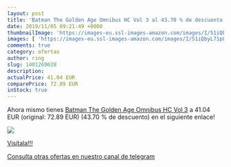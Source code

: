```yaml
---
layout: post
title: 'Batman The Golden Age Omnibus HC Vol 3 al 43.70 % de descuento'
date: 2019/11/05 09:21:49 +0000
thumbnailImage: 'https://images-eu.ssl-images-amazon.com/images/I/51iQbyL71pL._SL200_.jpg'
images: [ 'https://images-eu.ssl-images-amazon.com/images/I/51iQbyL71pL._SL200_.jpg' ]
comments: true
category: ofertas
author: ring
slug: 1401269028
description:
actualPrice: 41.04 EUR
comparePrice: 72.89 EUR
inStock: true
---
```


Ahora mismo tienes [Batman The Golden Age Omnibus HC Vol 3](https://www.amazon.com/dp/1401269028/?tag=redken08-20) a 41.04 EUR (original: 72.89 EUR) (43.70 %  de descuento) en el siguiente enlace!

[![](https://images-eu.ssl-images-amazon.com/images/I/51iQbyL71pL._SL200_.jpg)](https://www.amazon.com/dp/1401269028/?tag=redken08-20)

[Visítala!!!](https://www.amazon.com/dp/1401269028/?tag=redken08-20)

[Consulta otras ofertas en nuestro canal de telegram](https://t.me/s/ofertas25)
